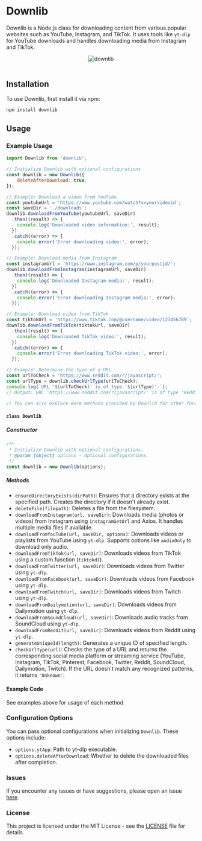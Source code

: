 # Downlib

Downlib is a Node.js class for downloading content from various popular websites such as YouTube, Instagram, and TikTok. It uses tools like `yt-dlp` for YouTube downloads and handles downloading media from Instagram and TikTok.

<div align="center">

<img align="center" src = "https://komarev.com/ghpvc/?username=rn0x-downlib&label=REPOSITORY+VIEWS&style=for-the-badge" alt ="downlib"> <br><br>

</div>

## Installation

To use Downlib, first install it via npm:

```bash
npm install downlib
```

## Usage

### Example Usage

```javascript
import Downlib from 'downlib';

// Initialize Downlib with optional configurations
const downlib = new Downlib({
    deleteAfterDownload: true,
});

// Example: Download a video from YouTube
const youtubeUrl = 'https://www.youtube.com/watch?v=yourvideoid';
const saveDir = './downloads';
downlib.downloadFromYouTube(youtubeUrl, saveDir)
  .then((result) => {
    console.log('Downloaded video information:', result);
  })
  .catch((error) => {
    console.error('Error downloading video:', error);
  });

// Example: Download media from Instagram
const instagramUrl = 'https://www.instagram.com/p/yourpostid/';
downlib.downloadFromInstagram(instagramUrl, saveDir)
  .then((result) => {
    console.log('Downloaded Instagram media:', result);
  })
  .catch((error) => {
    console.error('Error downloading Instagram media:', error);
  });

// Example: Download video from TikTok
const tiktokUrl = 'https://www.tiktok.com/@username/video/123456789';
downlib.downloadFromTikTok(tiktokUrl, saveDir)
  .then((result) => {
    console.log('Downloaded TikTok video:', result);
  })
  .catch((error) => {
    console.error('Error downloading TikTok video:', error);
  });

// Example: Determine the type of a URL
const urlToCheck = 'https://www.reddit.com/r/javascript/';
const urlType = downlib.checkUrlType(urlToCheck);
console.log(`URL '${urlToCheck}' is of type '${urlType}'.`);
// Output: URL 'https://www.reddit.com/r/javascript/' is of type 'Reddit'.

// You can also explore more methods provided by Downlib for other functionalities.
```


#### `class Downlib`

##### Constructor

```javascript
/**
 * Initialize Downlib with optional configurations.
 * @param {object} options - Optional configurations.
 */
const downlib = new Downlib(options);
```

##### Methods

- `ensureDirectoryExists(dirPath)`: Ensures that a directory exists at the specified path. Creates the directory if it doesn't already exist.
- `deleteFile(filepath)`: Deletes a file from the filesystem.
- `downloadFromInstagram(url, saveDir)`: Downloads media (photos or videos) from Instagram using `instagramGetUrl` and Axios. It handles multiple media files if available.
- `downloadFromYouTube(url, saveDir, options)`: Downloads videos or playlists from YouTube using `yt-dlp`. Supports options like `audioOnly` to download only audio.
- `downloadFromTikTok(url, saveDir)`: Downloads videos from TikTok using a custom function (`tiktokdl`).
- `downloadFromTwitter(url, saveDir)`: Downloads videos from Twitter using `yt-dlp`.
- `downloadFromFacebook(url, saveDir)`: Downloads videos from Facebook using `yt-dlp`.
- `downloadFromTwitch(url, saveDir)`: Downloads videos from Twitch using `yt-dlp`.
- `downloadFromDailymotion(url, saveDir)`: Downloads videos from Dailymotion using `yt-dlp`.
- `downloadFromSoundCloud(url, saveDir)`: Downloads audio tracks from SoundCloud using `yt-dlp`.
- `downloadFromReddit(url, saveDir)`: Downloads videos from Reddit using `yt-dlp`.
- `generateUniqueId(length)`: Generates a unique ID of specified length.
- `checkUrlType(url)`: Checks the type of a URL and returns the corresponding social media platform or streaming service (YouTube, Instagram, TikTok, Pinterest, Facebook, Twitter, Reddit, SoundCloud, Dailymotion, Twitch). If the URL doesn't match any recognized patterns, it returns `'Unknown'`.

#### Example Code

See examples above for usage of each method.

### Configuration Options

You can pass optional configurations when initializing `Downlib`. These options include:

- `options.ytApp`: Path to yt-dlp executable.
- `options.deleteAfterDownload`: Whether to delete the downloaded files after completion.

### Issues

If you encounter any issues or have suggestions, please open an issue [here](https://github.com/rn0x/downib/issues).

### License

This project is licensed under the MIT License - see the [LICENSE](./LICENSE) file for details.